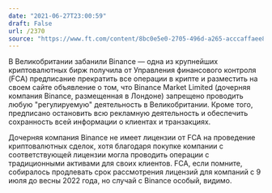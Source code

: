```yaml
---
date: "2021-06-27T23:00:59"
draft: False
url: /2370
source: "https://www.ft.com/content/8bc0e5e0-2705-496d-a265-acccaffaee87"
---
```


В Великобритании забанили Binance — одна из крупнейших криптовалютных бирж получила от Управления финансового контроля (FCA) предписание прекратить все операции в крипте и разместить на своем сайте объявление о том, что Binance Market Limited (дочерняя компания Binance, размещенная в Лондоне) запрещено проводить любую "регулируемую" деятельность в Великобритании. Кроме того, предписано остановить всю рекламную деятельность и обеспечить сохранность всей информации о клиентах и транзакциях.

Дочерняя компания Binance не имеет лицензии от FCA на проведение криптовалютных сделок, хотя благодаря покупке компании с соответствующей лицензии могла проводить операции с традиционными активами для своих клиентов. FCA, если помните, собиралось продлевать срок рассмотрения лицензий для компаний с 9 июля до весны 2022 года, но случай с Binance особый, видимо.
